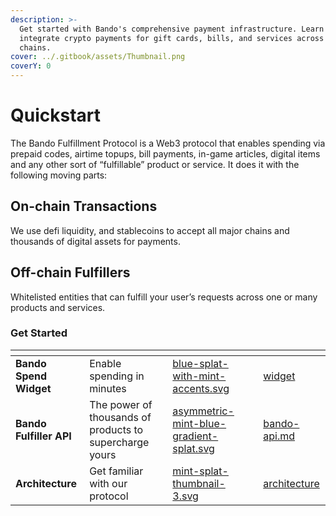 ```yaml
---
description: >-
  Get started with Bando's comprehensive payment infrastructure. Learn how to
  integrate crypto payments for gift cards, bills, and services across 20+
  chains.
cover: ../.gitbook/assets/Thumbnail.png
coverY: 0
---
```


# Quickstart

The Bando Fulfillment Protocol is a Web3 protocol that enables spending via prepaid codes, airtime topups, bill payments, in-game articles, digital items and any other sort of “fulfillable” product or service. It does it with the following moving parts:

## On-chain Transactions

We use defi liquidity, and stablecoins to accept all major chains and thousands of digital assets for payments.

## Off-chain Fulfillers

Whitelisted entities that can fulfill your user’s requests across one or many products and services.

### Get Started

<table data-view="cards"><thead><tr><th></th><th></th><th data-hidden data-card-cover data-type="files"></th><th data-hidden></th><th data-hidden data-card-target data-type="content-ref"></th></tr></thead><tbody><tr><td><strong>Bando Spend Widget</strong></td><td>Enable spending in minutes</td><td><a href="../.gitbook/assets/blue-splat-with-mint-accents.svg">blue-splat-with-mint-accents.svg</a></td><td></td><td><a href="../widget/">widget</a></td></tr><tr><td><strong>Bando Fulfiller API</strong></td><td>The power of thousands of products to supercharge yours</td><td><a href="../.gitbook/assets/asymmetric-mint-blue-gradient-splat.svg">asymmetric-mint-blue-gradient-splat.svg</a></td><td></td><td><a href="../bando-spending-api/bando-api.md">bando-api.md</a></td></tr><tr><td><strong>Architecture</strong></td><td>Get familiar with our protocol</td><td><a href="../.gitbook/assets/mint-splat-thumbnail-3.svg">mint-splat-thumbnail-3.svg</a></td><td></td><td><a href="architecture/">architecture</a></td></tr></tbody></table>
